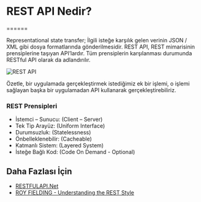 # REST API Nedir?
======

Representational state transfer; İlgili isteğe karşılık gelen verinin JSON / XML gibi dosya formatlarında gönderilmesidir. REST API, REST mimarisinin prensiplerine taşıyan API’lardır. Tüm prensiplerin karşılanması durumunda RESTful API olarak da adlandırılır.

![REST API](https://github.com/Kodluyoruz/taskforce/blob/main/rest/WhatIsRESTAPI/figures/RestApi.png)

Özetle, bir uygulamada gerçekleştirmek istediğimiz ek bir işlemi, o işlemi sağlayan başka bir uygulamadan API kullanarak gerçekleştirebiliriz. 

### REST Prensipleri
- İstemci – Sunucu: (Client – Server)
- Tek Tip Arayüz: (Uniform Interface)
- Durumsuzluk: (Statelessness)
- Önbelleklenebilir: (Cacheable)
- Katmanlı Sistem: (Layered System)
- İsteğe Bağlı Kod: (Code On Demand - Optional)

## Daha Fazlası İçin
- [RESTFULAPI.Net](https://restfulapi.net/)
- [ROY FIELDING - Understanding the REST Style](https://www.youtube.com/watch?v=w5j2KwzzB-0)


